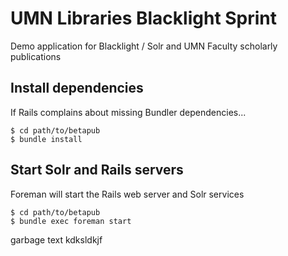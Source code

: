 # UMN Libraries Blacklight Sprint
Demo application for Blacklight / Solr and UMN Faculty scholarly publications

## Install dependencies
If Rails complains about missing Bundler dependencies...

```shell
$ cd path/to/betapub
$ bundle install
```

## Start Solr and Rails servers
Foreman will start the Rails web server and Solr services

```shell
$ cd path/to/betapub
$ bundle exec foreman start
```
garbage text  kdksldkjf
